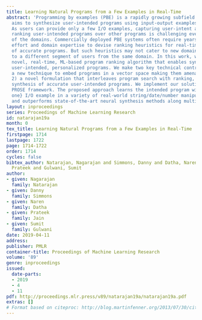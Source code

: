 ```yaml
---
title: Learning Natural Programs from a Few Examples in Real-Time
abstract: 'Programming by examples (PBE) is a rapidly growing subfield of AI, that
  aims to synthesize user-intended programs using input-output examples from the task.
  As users can provide only a few I/O examples, capturing user-intent accurately and
  ranking user-intended programs over other programs is challenging even in the simplest
  of the domains. Commercially deployed PBE systems often require years of engineering
  effort and domain expertise to devise ranking heuristics for real-time synthesis
  of accurate programs. But such heuristics may not cater to new domains, or even
  to a different segment of users from the same domain. In this work, we develop a
  novel, real-time, ML-based program ranking algorithm that enables synthesis of natural,
  user-intended, personalized programs. We make two key technical contributions: 1)
  a new technique to embed programs in a vector space making them amenable to ML-formulations,
  2) a novel formulation that interleaves program search with ranking, enabling real-time
  synthesis of accurate user-intended programs. We implement our solution in the state-of-the-art
  PROSE framework. The proposed approach learns the intended program with just {\em
  one} I/O example in a variety of real-world string/date/number manipulation tasks,
  and outperforms state-of-the-art neural synthesis methods along multiple metrics.'
layout: inproceedings
series: Proceedings of Machine Learning Research
id: natarajan19a
month: 0
tex_title: Learning Natural Programs from a Few Examples in Real-Time
firstpage: 1714
lastpage: 1722
page: 1714-1722
order: 1714
cycles: false
bibtex_author: Natarajan, Nagarajan and Simmons, Danny and Datha, Naren and Jain,
  Prateek and Gulwani, Sumit
author:
- given: Nagarajan
  family: Natarajan
- given: Danny
  family: Simmons
- given: Naren
  family: Datha
- given: Prateek
  family: Jain
- given: Sumit
  family: Gulwani
date: 2019-04-11
address: 
publisher: PMLR
container-title: Proceedings of Machine Learning Research
volume: '89'
genre: inproceedings
issued:
  date-parts:
  - 2019
  - 4
  - 11
pdf: http://proceedings.mlr.press/v89/natarajan19a/natarajan19a.pdf
extras: []
# Format based on citeproc: http://blog.martinfenner.org/2013/07/30/citeproc-yaml-for-bibliographies/
---
```

